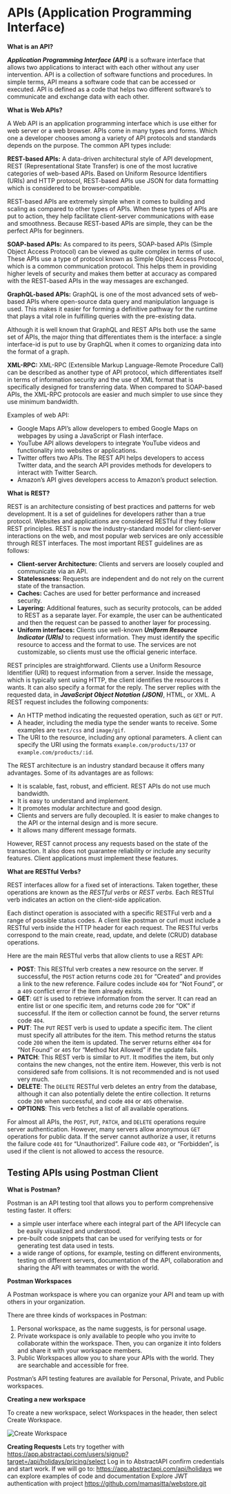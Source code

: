 # APIs (Application Programming Interface)

**What is an API?**

***Application Programming Interface (API)*** is a software interface that allows two applications to interact with each other without any user intervention. API is a collection of software functions and procedures. In simple terms, API means a software code that can be accessed or executed. API is defined as a code that helps two different software’s to communicate and exchange data with each other.

**What is Web APIs?**

A Web API is an application programming interface which is use either for web server or a web browser. APIs come in many types and forms. Which one a developer chooses among a variety of API protocols and standards depends on the purpose. The common API types include:

**REST-based APIs:**
A data-driven architectural style of API development, REST (Representational State Transfer) is one of the most lucrative categories of web-based APIs. Based on Uniform Resource Identifiers (URIs) and HTTP protocol, REST-based APIs use JSON for data formatting which is considered to be browser-compatible.

REST-based APIs are extremely simple when it comes to building and scaling as compared to other types of APIs. When these types of APIs are put to action, they help facilitate client-server communications with ease and smoothness. Because REST-based APIs are simple, they can be the perfect APIs for beginners.

**SOAP-based APIs:**
As compared to its peers, SOAP-based APIs (Simple Object Access Protocol) can be viewed as quite complex in terms of use. These APIs use a type of protocol known as Simple Object Access Protocol, which is a common communication protocol. This helps them in providing higher levels of security and makes them better at accuracy as compared with the REST-based APIs in the way messages are exchanged.

**GraphQL-based APIs:**
GraphQL is one of the most advanced sets of web-based APIs where open-source data query and manipulation language is used. This makes it easier for forming a definitive pathway for the runtime that plays a vital role in fulfilling queries with the pre-existing data.

Although it is well known that GraphQL and REST APIs both use the same set of APIs, the major thing that differentiates them is the interface: a single interface-id is put to use by GraphQL when it comes to organizing data into the format of a graph.

**XML-RPC:**
XML-RPC (Extensible Markup Language-Remote Procedure Call) can be described as another type of API protocol, which differentiates itself in terms of information security and the use of XML format that is specifically designed for transferring data. When compared to SOAP-based APIs, the XML-RPC protocols are easier and much simpler to use since they use minimum bandwidth.

Examples of web API:

* Google Maps API’s allow developers to embed Google Maps on webpages by using a JavaScript or Flash interface.
* YouTube API allows developers to integrate YouTube videos and functionality into websites or applications.
* Twitter offers two APIs. The REST API helps developers to access Twitter data, and the search API provides methods for developers to interact with Twitter Search.
* Amazon’s API gives developers access to Amazon’s product selection.

**What is REST?**

REST is an architecture consisting of best practices and patterns for web development. It is a set of guidelines for developers rather than a true protocol. Websites and applications are considered RESTful if they follow REST principles. REST is now the industry-standard model for client-server interactions on the web, and most popular web services are only accessible through REST interfaces. The most important REST guidelines are as follows:

* **Client-server Architecture:** Clients and servers are loosely coupled and communicate via an API.
* **Statelessness:** Requests are independent and do not rely on the current state of the transaction.
* **Caches:** Caches are used for better performance and increased security.
* **Layering:** Additional features, such as security protocols, can be added to REST as a separate layer. For example, the user can be authenticated and then the request can be passed to another layer for processing.
* **Uniform interfaces:** Clients use well-known ***Uniform Resource Indicator (URIs)*** to request information. They must identify the specific resource to access and the format to use. The services are not customizable, so clients must use the official generic interface.

REST principles are straightforward. Clients use a Uniform Resource Identifier (URI) to request information from a server. Inside the message, which is typically sent using HTTP, the client identifies the resources it wants. It can also specify a format for the reply. The server replies with the requested data, in ***JavaScript Object Notation (JSON)***, HTML, or XML. A REST request includes the following components:

* An HTTP method indicating the requested operation, such as `GET` or `PUT`.
* A header, including the media type the sender wants to receive. Some examples are `text/css` and `image/gif`.
* The URI to the resource, including any optional parameters. A client can specify the URI using the formats `example.com/products/137` or `example.com/products/:id`.

The REST architecture is an industry standard because it offers many advantages. Some of its advantages are as follows:

* It is scalable, fast, robust, and efficient. REST APIs do not use much bandwidth.
* It is easy to understand and implement.
* It promotes modular architecture and good design.
* Clients and servers are fully decoupled. It is easier to make changes to the API or the internal design and is more secure.
* It allows many different message formats.

However, REST cannot process any requests based on the state of the transaction. It also does not guarantee reliability or include any security features. Client applications must implement these features.

**What are RESTful Verbs?**

REST interfaces allow for a fixed set of interactions. Taken together, these operations are known as the *RESTful verbs* or *REST verbs.* Each RESTful verb indicates an action on the client-side application.

Each distinct operation is associated with a specific RESTFul verb and a range of possible status codes. A client like postman or curl must include a RESTful verb inside the HTTP header for each request. The RESTful verbs correspond to the main create, read, update, and delete (CRUD) database operations.

Here are the main RESTful verbs that allow clients to use a REST API:

* **POST**: This RESTful verb creates a new resource on the server. If successful, the `POST` action returns code `201` for “Created” and provides a link to the new reference. Failure codes include `404` for “Not Found”, or a `409` conflict error if the item already exists.
* **GET**: `GET` is used to retrieve information from the server. It can read an entire list or one specific item, and returns code `200` for “OK” if successful. If the item or collection cannot be found, the server returns code `404`.
* **PUT**: The `PUT` REST verb is used to update a specific item. The client must specify all attributes for the item. This method returns the status code `200` when the item is updated. The server returns either `404` for “Not Found” or `405` for “Method Not Allowed” if the update fails.
* **PATCH**: This REST verb is similar to `PUT`. It modifies the item, but only contains the new changes, not the entire item. However, this verb is not considered safe from collisions. It is not recommended and is not used very much.
* **DELETE**: The `DELETE` RESTful verb deletes an entry from the database, although it can also potentially delete the entire collection. It returns code `200` when successful, and code `404` or `405` otherwise.
* **OPTIONS**: This verb fetches a list of all available operations.

For almost all APIs, the `POST`, `PUT`, `PATCH`, and `DELETE` operations require server authentication. However, many servers allow anonymous `GET` operations for public data. If the server cannot authorize a user, it returns the failure code `401` for “Unauthorized”. Failure code `403`, or “Forbidden”, is used if the client is not allowed to access the resource.

## Testing APIs using Postman Client

**What is Postman?**

Postman is an API testing tool that allows you to perform comprehensive testing faster. It offers:

* a simple user interface where each integral part of the API lifecycle can be easily visualized and understood.
* pre-built code snippets that can be used for verifying tests or for generating test data used in tests.
* a wide range of options, for example, testing on different environments, testing on different servers, documentation of the API, collaboration and sharing the API with teammates or with the world.

**Postman Workspaces**

A Postman workspace is where you can organize your API and team up with others in your organization.

There are three kinds of workspaces in Postman:

1. Personal workspace, as the name suggests, is for personal usage.
2. Private workspace is only available to people who you invite to collaborate within the workspace. Then, you can organize it into folders and share it with your workspace members.
3. Public Workspaces allow you to share your APIs with the world. They are searchable and accessible for free.

Postman’s API testing features are available for Personal, Private, and Public workspaces.

**Creating a new workspace**

To create a new workspace, select Workspaces in the header, then select Create Workspace.

![Create Workspace](example_imgs/create-workspace.png)

**Creating Requests**
Lets try together with https://app.abstractapi.com/users/signup?target=/api/holidays/pricing/select
Log in to AbstractAPI confirm credentials and start work. If we will go to: https://app.abstractapi.com/api/holidays we can explore examples of code and documentation
Explore JWT authentication with project  https://github.com/mamasitta/webstore.git



